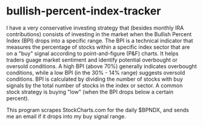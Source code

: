 # bullish-percent-index-tracker

I have a very conservative investing strategy that (besides monthly IRA contributions) consists of investing in the market when the Bullish Percent Index (BPI) drops into a specific range. The BPI is a technical indicator that measures the percentage of stocks within a specific index sector that are on a "buy" signal according to point-and-figure (P&F) charts. It helps traders guage market sentiment and identify potential overbought or oversold conditions. A high BPI (above 70%) generally indicates overbought conditions, while a low BPI (in the 30% - 14% range) suggests oversold conditions. BPI is calculated by dividing the number of stocks with buy signals by the total number of stocks in the index or sector. A common stock strategy is buying "low" (when the BPI drops below a certain percent).

This program scrapes StockCharts.com for the daily $BPNDX, and sends me an email if it drops into my buy signal range.
